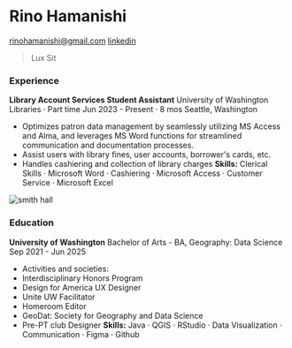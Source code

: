 # Rino Hamanishi
rinohamanishi@gmail.com
[linkedin](https://www.linkedin.com/in/rino-hamanishi-76a819230/)

> Lux Sit

### Experience
**Library Account Services Student Assistant**
University of Washington Libraries · Part time
Jun 2023 - Present · 8 mos
Seattle, Washington

- Optimizes patron data management by seamlessly utilizing MS Access and Alma, and leverages MS Word functions for streamlined communication and documentation processes.
- Assist users with library fines, user accounts, borrower's cards, etc. 
- Handles cashiering and collection of library charges
**Skills:** Clerical Skills · Microsoft Word · Cashiering · Microsoft Access · Customer Service · Microsoft Excel

![smith hall](https://artsci.washington.edu/sites/default/files/2021-08/GEO-dept-main-rev.jpg)

### Education
**University of Washington**
Bachelor of Arts - BA, Geography: Data Science
Sep 2021 - Jun 2025

- Activities and societies:
- Interdisciplinary Honors Program
- Design for America UX Designer
- Unite UW Facilitator
- Homeroom Editor
- GeoDat: Society for Geography and Data Science
- Pre-PT club Designer
**Skills:** Java · QGIS · RStudio · Data Visualization · Communication · Figma · Github

